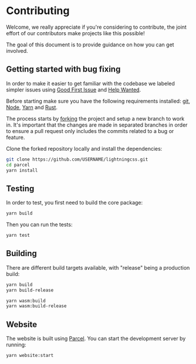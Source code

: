 # Contributing

Welcome, we really appreciate if you're considering to contribute, the joint effort of our contributors make projects like this possible!

The goal of this document is to provide guidance on how you can get involved.

## Getting started with bug fixing

In order to make it easier to get familiar with the codebase we labeled simpler issues using [Good First Issue](https://github.com/parcel-bundler/lightningcss/issues?q=is%3Aopen+is%3Aissue+label%3A%22good+first+issue%22) and [Help Wanted](https://github.com/parcel-bundler/lightningcss/issues?q=is%3Aopen+is%3Aissue+label%3A%22good+first+issue%22+label%3A%22help+wanted%22).

Before starting make sure you have the following requirements installed: [git](https://git-scm.com), [Node](https://nodejs.org), [Yarn](https://yarnpkg.com) and [Rust](https://www.rust-lang.org/tools/install).

The process starts by [forking](https://docs.github.com/en/github/getting-started-with-github/fork-a-repo) the project and setup a new branch to work in. It's important that the changes are made in separated branches in order to ensure a pull request only includes the commits related to a bug or feature.

Clone the forked repository locally and install the dependencies:

```sh
git clone https://github.com/USERNAME/lightningcss.git
cd parcel
yarn install
```

## Testing

In order to test, you first need to build the core package:

```sh
yarn build
```

Then you can run the tests:

```sh
yarn test
```

## Building

There are different build targets available, with "release" being a production build:

```sh
yarn build
yarn build-release

yarn wasm:build
yarn wasm:build-release
```

## Website

The website is built using [Parcel](https://parceljs.org). You can start the development server by running:

```sh
yarn website:start
```